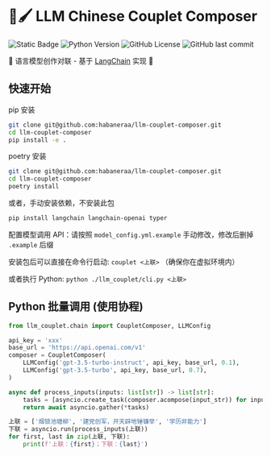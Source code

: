# 📜🖌️ LLM Chinese Couplet Composer

![Static Badge](https://img.shields.io/badge/汉语-对联-red)
![Python Version](https://img.shields.io/badge/Python-3.12-orange)
![GitHub License](https://img.shields.io/github/license/habaneraa/llm-couplet-composer)
![GitHub last commit](https://img.shields.io/github/last-commit/habaneraa/llm-couplet-composer)

🏮 语言模型创作对联 - 基于 [LangChain](https://python.langchain.com/docs/get_started/introduction) 实现  🏮

## 快速开始

pip 安装

```bash
git clone git@github.com:habaneraa/llm-couplet-composer.git
cd llm-couplet-composer
pip install -e .
```

poetry 安装
```bash
git clone git@github.com:habaneraa/llm-couplet-composer.git
cd llm-couplet-composer
poetry install
```

或者，手动安装依赖，不安装此包
```bash
pip install langchain langchain-openai typer
```

配置模型调用 API：请按照 `model_config.yml.example` 手动修改，修改后删掉 `.example` 后缀

安装包后可以直接在命令行启动: `couplet <上联>` （确保你在虚拟环境内）

或者执行 Python: `python ./llm_couplet/cli.py <上联>`

## Python 批量调用 (使用协程)

```python
from llm_couplet.chain import CoupletComposer, LLMConfig

api_key = 'xxx'
base_url = 'https://api.openai.com/v1'
composer = CoupletComposer(
    LLMConfig('gpt-3.5-turbo-instruct', api_key, base_url, 0.1),
    LLMConfig('gpt-3.5-turbo', api_key, base_url, 0.7),
)

async def process_inputs(inputs: list[str]) -> list[str]:
    tasks = [asyncio.create_task(composer.acompose(input_str)) for input_str in inputs]
    return await asyncio.gather(*tasks)

上联 = ['烟锁池塘柳', '建党创军，开天辟地锤镰举', '学历非能力']
下联 = asyncio.run(process_inputs(上联))
for first, last in zip(上联, 下联):
    print(f'上联：{first}；下联：{last}')
```
